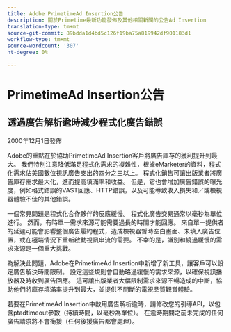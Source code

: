 ```yaml
---
title: Adobe PrimetimeAd Insertion公告
description: 關於Primetime最新功能發佈及其他相關新聞的公告Ad Insertion
translation-type: tm+mt
source-git-commit: 89bdda1d4bd5c126f19ba75a819942df901183d1
workflow-type: tm+mt
source-wordcount: '307'
ht-degree: 0%

---
```



# PrimetimeAd Insertion公告

## 透過廣告解析逾時減少程式化廣告錯誤

2000年12月1日發佈

Adobe的重點在於協助PrimetimeAd Insertion客戶將廣告庫存的獲利提升到最大。 我們特別注意降低滿足程式化需求的複雜性，根據eMarketer的資料，程式化需求佔美國數位視訊廣告支出的四分之三以上。 程式化銷售可讓出版業者將廣告庫存需求最大化，進而提高填滿率和收益。 但是，它也會增加廣告錯誤的曝光度，例如格式錯誤的VAST回應、HTTP錯誤，以及可能導致收入損失和／或檢視器體驗不佳的其他錯誤。

一個常見問題是程式化合作夥伴的反應緩慢。 程式化廣告交易通常以毫秒為單位進行。 然而，有時單一需求來源可能需要過長的時間才能回應。 來自單一提供者的延遲可能會影響整個廣告履約程式，造成檢視器暫時空白畫面、未填入廣告位置，或在極端情況下重新啟動視訊串流的需要。 不幸的是，識別和繞過緩慢的需求來源是一個重大挑戰。

為解決此問題，Adobe在PrimetimeAd Insertion中新增了新工具，讓客戶可以設定廣告解決時間限制。 設定這些規則會自動略過緩慢的需求來源，以確保視訊播放器及時收到廣告回應。 這可讓出版業者大幅限制需求來源不暢造成的中斷，協助他們將庫存填滿率提升到最大，並提供不間斷的電視品質觀賞體驗。

若要在PrimetimeAd Insertion中啟用廣告解析逾時，請修改您的引導API，以包含ptadtimeout參數（持續時間，以毫秒為單位）。  在逾時期間之前未完成的任何廣告請求將不會銜接（任何後援廣告都會處理）。